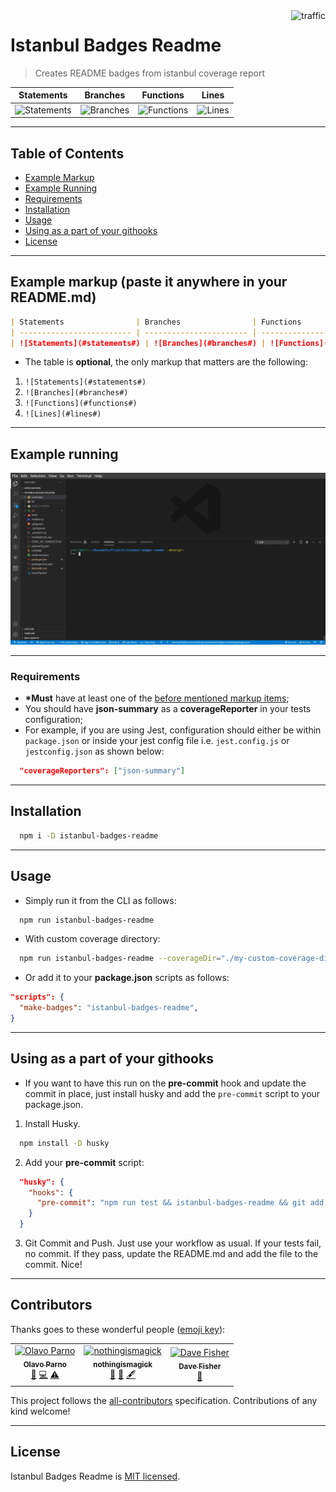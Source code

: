 <img align="right" alt="traffic" src="https://pv-badge.herokuapp.com/total.svg?repo_id=olavoparno-istanbul-badges-readme"/>

# Istanbul Badges Readme

> Creates README badges from istanbul coverage report

| Statements                | Branches                | Functions                | Lines                |
| ------------------------- | ----------------------- | ------------------------ | -------------------- |
| ![Statements](https://img.shields.io/badge/Coverage-100%25-brightgreen.svg) | ![Branches](https://img.shields.io/badge/Coverage-100%25-brightgreen.svg) | ![Functions](https://img.shields.io/badge/Coverage-100%25-brightgreen.svg) | ![Lines](https://img.shields.io/badge/Coverage-100%25-brightgreen.svg) |

---

## Table of Contents

- [Example Markup](<#example-markup-(paste-it-anywhere-in-your-README.md)>)
- [Example Running](#example-running)
- [Requirements](#requirements)
- [Installation](#installation)
- [Usage](#usage)
- [Using as a part of your githooks](#using-as-a-part-of-your-githooks)
- [License](#license)

---

## Example markup (paste it anywhere in your README.md)

```markdown
| Statements                | Branches                | Functions                | Lines                |
| ------------------------- | ----------------------- | ------------------------ | -------------------- |
| ![Statements](#statements#) | ![Branches](#branches#) | ![Functions](#functions#) | ![Lines](#lines#) |
```

- The table is **optional**, the only markup that matters are the following:

1. `![Statements](#statements#)`
1. `![Branches](#branches#)`
1. `![Functions](#functions#)`
1. `![Lines](#lines#)`

---

## Example running

![Example](./assets/readme-gif.gif)

---

### Requirements

- **\*Must** have at least one of the [before mentioned markup items](<#example-markup-(paste-it-anywhere-in-your-README.md)>);
- You should have **json-summary** as a **coverageReporter** in your tests configuration;
- For example, if you are using Jest, configuration should either be within `package.json` or inside your jest config file i.e. `jest.config.js` or `jestconfig.json` as shown below:

```json
  "coverageReporters": ["json-summary"]
```

---

## Installation

```bash
  npm i -D istanbul-badges-readme
```

---

## Usage

- Simply run it from the CLI as follows:

```bash
  npm run istanbul-badges-readme
```

- With custom coverage directory:

```bash
  npm run istanbul-badges-readme --coverageDir="./my-custom-coverage-directory"
```

- Or add it to your **package.json** scripts as follows:

```json
"scripts": {
  "make-badges": "istanbul-badges-readme",
}
```

---

## Using as a part of your githooks

- If you want to have this run on the **pre-commit** hook and update the commit in place, just install husky and add the `pre-commit` script to your package.json.

1. Install Husky.

```bash
  npm install -D husky
```

2. Add your **pre-commit** script:

```json
  "husky": {
    "hooks": {
      "pre-commit": "npm run test && istanbul-badges-readme && git add 'README.md'"
    }
  }
```

3. Git Commit and Push. Just use your workflow as usual. If your tests fail, no commit. If they pass, update the README.md and add the file to the commit. Nice!

---

## Contributors

Thanks goes to these wonderful people ([emoji key](https://allcontributors.org/docs/en/emoji-key)):

<!-- ALL-CONTRIBUTORS-LIST:START - Do not remove or modify this section -->
<!-- prettier-ignore -->
<table><tr><td align="center"><a href="https://olavoparno.github.io"><img src="https://avatars1.githubusercontent.com/u/7513162?v=4" width="70px;" alt="Olavo Parno"/><br /><sub><b>Olavo Parno</b></sub></a><br /><a href="#ideas-olavoparno" title="Ideas, Planning, & Feedback">🤔</a> <a href="https://github.com/olavoparno/jest-badges-readme/commits?author=olavoparno" title="Code">💻</a> <a href="https://github.com/olavoparno/jest-badges-readme/commits?author=olavoparno" title="Tests">⚠️</a></td><td align="center"><a href="https://github.com/nothingismagick"><img src="https://avatars1.githubusercontent.com/u/35242872?v=4" width="70px;" alt="nothingismagick"/><br /><sub><b>nothingismagick</b></sub></a><br /><a href="#ideas-nothingismagick" title="Ideas, Planning, & Feedback">🤔</a> <a href="https://github.com/olavoparno/jest-badges-readme/issues?q=author%3Anothingismagick" title="Bug reports">🐛</a> <a href="#content-nothingismagick" title="Content">🖋</a></td><td align="center"><a href="http://www.fallenclient.co.uk"><img src="https://avatars2.githubusercontent.com/u/326470?v=4" width="70px;" alt="Dave Fisher"/><br /><sub><b>Dave Fisher</b></sub></a><br /><a href="https://github.com/olavoparno/jest-badges-readme/issues?q=author%3Afallenclient" title="Bug reports">🐛</a></td></tr></table>

<!-- ALL-CONTRIBUTORS-LIST:END -->

This project follows the [all-contributors](https://github.com/all-contributors/all-contributors) specification. Contributions of any kind welcome!

---

## License

Istanbul Badges Readme is [MIT licensed](./LICENSE).
